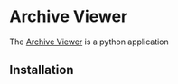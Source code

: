 # Archive Viewer

The [Archive Viewer](https://github.com/slaclab/Arhive-Viewer) is a python application 

## Installation


